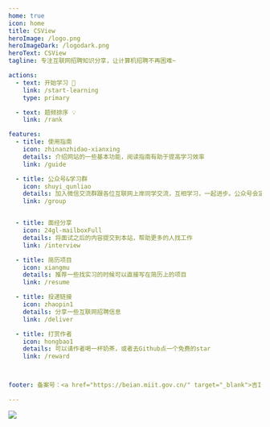 ```yaml
---
home: true
icon: home
title: CSView
heroImage: /logo.png
heroImageDark: /logodark.png
heroText: CSView
tagline: 专注互联网招聘知识分享，让计算机招聘不再困难~

actions:
  - text: 开始学习 🧭
    link: /start-learning
    type: primary

  - text: 题频排序 💡
    link: /rank

features:
  - title: 使用指南
    icon: zhinanzhidao-xianxing
    details: 介绍网站的一些基本功能，阅读指南有助于提高学习效率
    link: /guide

  - title: 公众号&学习群
    icon: shuyi_qunliao
    details: 加入微信交流群跟各位互联网上岸同学交流，互相学习，一起进步。公众号会定期分享高质量面经解析
    link: /group


  - title: 面经分享
    icon: 24gl-mailboxFull
    details: 将面试之后的内容提交到本站，帮助更多的人找工作
    link: /interview

  - title: 简历项目
    icon: xiangmu
    details: 推荐一些找实习的时候可以直接写在简历上的项目
    link: /resume

  - title: 投递链接
    icon: zhaopin1
    details: 分享一些互联网招聘信息
    link: /deliver

  - title: 打赏作者
    icon: hongbao1
    details: 可以请作者喝一杯奶茶，或者去Github点一个免费的star
    link: /reward



footer: 备案号：<a href="https://beian.miit.gov.cn/" target="_blank">吉ICP备2023000735号-2</a>

---
```



![](https://pic.imgdb.cn/item/63f76e3bf144a01007ce499c.jpg)











